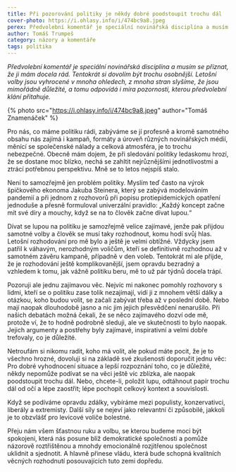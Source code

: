 ```yaml
---
title: Při pozorování politiky je někdy dobré poodstoupit trochu dál
cover-photo: https://i.ohlasy.info/i/474bc9a8.jpeg
perex: Předvolební komentář je speciální novinářská disciplína a musím se přiznat, že ji mám docela rád. Tentokrát si dovolím být trochu osobnější.
author: Tomáš Trumpeš
category: názory a komentáře
tags: politika
---
```


*Předvolební komentář je speciální novinářská disciplína a musím se přiznat, že ji mám docela rád. Tentokrát si dovolím být trochu osobnější. Letošní volby jsou vyhrocené v mnoha ohledech, z mnoha stran slyšíme, že jsou mimořádně důležité, a tomu odpovídá i míra pozornosti, kterou předvolební klání přitahuje.*

{% photo src="https://i.ohlasy.info/i/474bc9a8.jpeg" author="Tomáš Znamenáček" %}

Pro nás, co máme politiku rádi, zabýváme se jí profesně a kromě samotného obsahu nás zajímá i kampaň, formáty a úroveň různých novinářských médií, měnící se společenské nálady a celková atmosféra, je to trochu nebezpečné. Obecně mám dojem, že při sledování politiky ledaskomu hrozí, že se dostane moc blízko, nechá se zahltit nejrůznějšími jednotlivostmi a ztrácí potřebnou perspektivu. Mně se to letos nejspíš stalo.

Není to samozřejmě jen problém politiky. Myslím teď často na výrok špičkového ekonoma Jakuba Steinera, který se zabývá modelováním pandemií a při jednom z rozhovorů při popisu protiepidemických opatření jednoduše a přesně formuloval univerzální pravidlo: „Každý koncept začne mít své díry a mouchy, když se na to člověk začne dívat lupou.“

Dívat se lupou na politiku je samozřejmě velice zajímavé, jenže pak přijdou samotné volby a člověk se musí taky rozhodnout, komu hodí svůj hlas. Letošní rozhodování pro mě bylo a ještě je velmi obtížné. Vždycky jsem patřil k váhavým, nerozhodným voličům, kteří se definitivně rozhodnou až v samotném závěru kampaně, případně v den voleb. Tentokrát mi ale přijde, že je rozhodování ještě komplikovanější, jsem opravdu bezradný a vzhledem k tomu, jak vážně politiku beru, mě to už pár týdnů docela trápí.

Pozoruji ale jednu zajímavou věc. Nejvíc mi nakonec pomohly rozhovory s lidmi, kteří se o politiku zase tolik nezajímají, vidí ji z mnohem větší dálky a otázkou, koho budou volit, se začali zabývat třeba až v poslední době. Nebo mají naopak dlouhodobě jasno a nic jim jejich přesvědčení nenarušilo. Při našich debatách možná čekali, že se něco zajímavého dozví ode mě, protože ví, že to hodně podrobně sleduji, ale ve skutečnosti to bylo naopak. Jejich argumenty a postřehy byly zajímavé, inspirativní a velmi dobře trefovaly, co je důležité.

Netroufám si nikomu radit, koho má volit, ale pokud máte pocit, že je to všechno hrozné, dovoluji si na základě své zkušenosti doporučit jednu věc: Pro dobré vyhodnocení situace a lepší rozpoznání toho, co je důležité, někdy nepomůže podívat se na věci ještě víc zblízka, ale naopak poodstoupit trochu dál. Nebo, chcete-li, položit lupu, odtáhnout papír trochu dál od očí a lépe zaostřit; lépe pochopit celkový kontext a souvislosti.

Když se podíváme opravdu zdálky, vybíráme mezi populisty, konzervativci, liberály a extremisty. Další síly se nejeví jako relevantní či způsobilé, jakkoli je to obzvlášť pro levicové voliče bolestné.

Přeju nám všem šťastnou ruku a volbu, se kterou budeme moci být spokojeni, která nás posune blíž demokratické společnosti a pomůže názorově roztřištěnou a mnohdy emocionálně rozjitřenou společnost uklidnit a sjednotit. A hlavně přinese vládu, která bude schopná kvalitních věcných rozhodnutí posouvajících tuto zemi dopředu.
